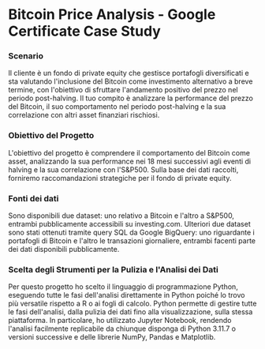 # Bitcoin Price Analysis - Google Certificate Case Study

### Scenario
Il cliente è un fondo di private equity che gestisce portafogli diversificati e sta valutando l'inclusione del Bitcoin come investimento alternativo a breve termine, con l'obiettivo di sfruttare l'andamento positivo del prezzo nel periodo post-halving. Il tuo compito è analizzare la performance del prezzo del Bitcoin, il suo comportamento nel periodo post-halving e la sua correlazione con altri asset finanziari rischiosi.

### Obiettivo del Progetto
L'obiettivo del progetto è comprendere il comportamento del Bitcoin come asset, analizzando la sua performance nei 18 mesi successivi agli eventi di halving e la sua correlazione con l'S&P500. Sulla base dei dati raccolti, forniremo raccomandazioni strategiche per il fondo di private equity.

### Fonti dei dati
Sono disponibili due dataset: uno relativo a Bitcoin e l'altro a S&P500, entrambi pubblicamente accessibili su investing.com. Ulteriori due dataset sono stati ottenuti tramite query SQL da Google BigQuery: uno riguardante i portafogli di Bitcoin e l'altro le transazioni giornaliere, entrambi facenti parte dei dati disponibili pubblicamente.

### Scelta degli Strumenti per la Pulizia e l'Analisi dei Dati
Per questo progetto ho scelto il linguaggio di programmazione Python, eseguendo tutte le fasi dell'analisi direttamente in Python poiché lo trovo più versatile rispetto a R o ai fogli di calcolo. Python permette di gestire tutte le fasi dell'analisi, dalla pulizia dei dati fino alla visualizzazione, sulla stessa piattaforma. In particolare, ho utilizzato Jupyter Notebook, rendendo l'analisi facilmente replicabile da chiunque disponga di Python 3.11.7 o versioni successive e delle librerie NumPy, Pandas e Matplotlib.

